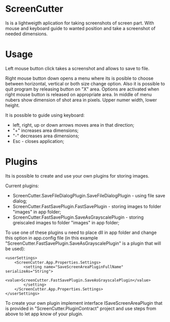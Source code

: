 # ScreenCutter

Is is a lightweigth aplication for taking screenshots of screen part. With mouse and keyboard guide to wanted position and take a screenshot of needed dimensions.

# Usage

Left mouse button click takes a screenshot and allows to save to file.

Right mouse button down opens a menu where its is posible to choose between horizontal, vertical or both size change option. Also it is possible to quit program by releasing button on "X" area. Options are activated when right mouse button is released on appropriate area. In middle of menu nubers show dimension of shot area in pixels. Upper numer width, lower height.

It is possible to guide using keyboard:
* left, right, up or down arrows moves area in that direction;
* "+" increases area dimensions;
* "-" decreases area dimensions;
* Esc - closes application;

# Plugins

Its is possible to create and use your own plugins for storing images.

Current plugins:
* ScreenCutter.SaveFileDialogPlugin.SaveFileDialogPlugin - using file save dialog;
* ScreenCutter.FastSavePlugin.FastSavePlugin - storing images to folder "images" in app folder;
* ScreenCutter.FastSavePlugin.SaveAsGrayscalePlugin - storing greiscaled images to folder "images" in app folder;

To use one of these plugins u need to place dll in app folder and change this option in app.config file (in this example "ScreenCutter.FastSavePlugin.SaveAsGrayscalePlugin" is a plugin that will be used):

```
<userSettings>
	<ScreenCutter.App.Properties.Settings>
	    <setting name="SaveScreenAreaPluginFullName" serializeAs="String">
	        <value>ScreenCutter.FastSavePlugin.SaveAsGrayscalePlugin</value>
	    </setting>
	</ScreenCutter.App.Properties.Settings>
</userSettings>
```

To create your own plugin implement interface ISaveScreenAreaPlugin that is provided in "ScreenCutter.PluginContract" project and use steps from above to let app know of your plugin.